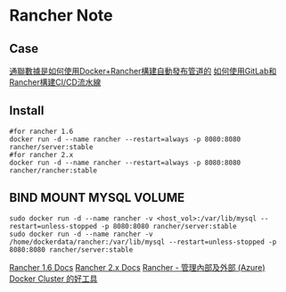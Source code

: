 Rancher Note
=======


Case
---------

[通聯數據是如何使用Docker+Rancher構建自動發布管道的](https://www.itread01.com/content/1518322820.html)
[如何使用GitLab和Rancher構建CI/CD流水線](https://www.itread01.com/content/1549707859.html)

Install
---------

```
#for rancher 1.6
docker run -d --name rancher --restart=always -p 8080:8080 rancher/server:stable
#for rancher 2.x
docker run -d --name rancher --restart=always -p 8080:8080 rancher/rancher:stable

```

BIND MOUNT MYSQL VOLUME
---------

```
sudo docker run -d --name rancher -v <host_vol>:/var/lib/mysql --restart=unless-stopped -p 8080:8080 rancher/server:stable
sudo docker run -d --name rancher -v /home/dockerdata/rancher:/var/lib/mysql --restart=unless-stopped -p 8080:8080 rancher/server:stable
```

[Rancher 1.6 Docs](https://rancher.com/docs/rancher/v1.6/en/installing-rancher/installing-server/#rancher-server-tags)
[Rancher 2.x Docs](https://rancher.com/docs/rancher/v2.x/en/)
[Rancher - 管理內部及外部 (Azure) Docker Cluster 的好工具](https://columns.chicken-house.net/2016/04/29/rancher-on-azure-lab/)
